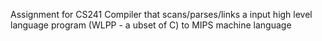 Assignment for CS241
Compiler that scans/parses/links a input high level language program (WLPP - a ubset of C) to MIPS machine language
